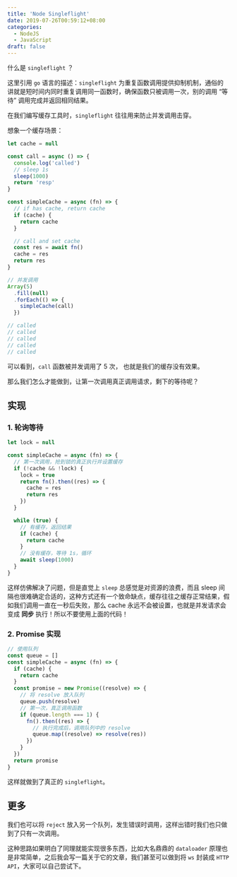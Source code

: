 ```yaml
---
title: 'Node Singleflight'
date: 2019-07-26T00:59:12+08:00
categories:
  - NodeJS
  - JavaScript
draft: false
---
```


什么是 `singleflight` ？

这里引用 `go` 语言的描述：`singleflight` 为重复函数调用提供抑制机制，通俗的讲就是短时间内同时重复调用同一函数时，确保函数只被调用一次，别的调用 “等待” 调用完成并返回相同结果。

<!--more-->

在我们编写缓存工具时，`singleflight` 往往用来防止并发调用击穿。

想象一个缓存场景：

```js
let cache = null

const call = async () => {
  console.log('called')
  // sleep 1s
  sleep(1000)
  return 'resp'
}

const simpleCache = async (fn) => {
  // if has cache, return cache
  if (cache) {
    return cache
  }

  // call and set cache
  const res = await fn()
  cache = res
  return res
}

// 并发调用
Array(5)
  .fill(null)
  .forEach(() => {
    simpleCache(call)
  })

// called
// called
// called
// called
// called
```

可以看到，`call` 函数被并发调用了 5 次， 也就是我们的缓存没有效果。

那么我们怎么才能做到，让第一次调用真正调用请求，剩下的等待呢？

## 实现

### 1. 轮询等待

```js
let lock = null

const simpleCache = async (fn) => {
  // 第一次调用，抢到锁的真正执行并设置缓存
  if (!cache && !lock) {
    lock = true
    return fn().then((res) => {
      cache = res
      return res
    })
  }

  while (true) {
    // 有缓存，返回结果
    if (cache) {
      return cache
    }
    // 没有缓存，等待 1s，循环
    await sleep(1000)
  }
}
```

这样仿佛解决了问题，但是直觉上 `sleep` 总感觉是对资源的浪费，而且 sleep 间隔也很难确定合适的，这种方式还有一个致命缺点，缓存往往之缓存正常结果，假如我们调用一直在一秒后失败，那么 cache 永远不会被设置，也就是并发请求会变成 **同步** 执行！所以不要使用上面的代码！

### 2. Promise 实现

```js
// 使用队列
const queue = []
const simpleCache = async (fn) => {
  if (cache) {
    return cache
  }
  const promise = new Promise((resolve) => {
    // 将 resolve 放入队列
    queue.push(resolve)
    // 第一次，真正调用函数
    if (queue.length === 1) {
      fn().then((res) => {
        // 执行完成后，调用队列中的 resolve
        queue.map((resolve) => resolve(res))
      })
    }
  })
  return promise
}
```

这样就做到了真正的 `singleflight`。

## 更多

我们也可以将 `reject` 放入另一个队列，发生错误时调用，这样出错时我们也只做到了只有一次调用。

这种思路如果明白了同理就能实现很多东西，比如大名鼎鼎的 `dataloader` 原理也是非常简单，之后我会写一篇关于它的文章，我们甚至可以做到将 `ws` 封装成 `HTTP API`，大家可以自己尝试下。
